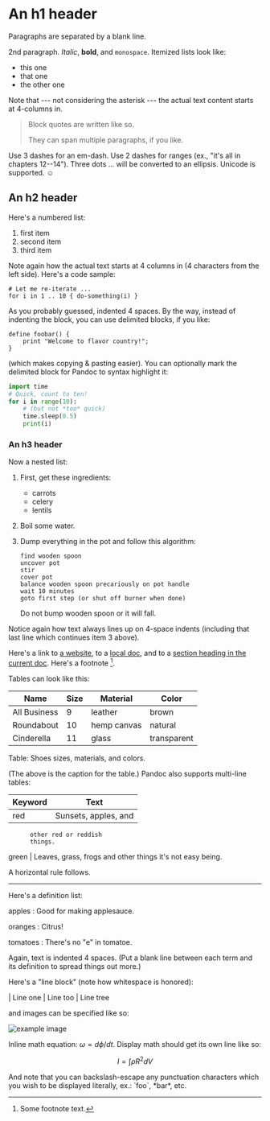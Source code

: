 An h1 header
============

Paragraphs are separated by a blank line.

2nd paragraph. *Italic*, **bold**, and `monospace`. Itemized lists
look like:

  * this one
  * that one
  * the other one

Note that --- not considering the asterisk --- the actual text
content starts at 4-columns in.

> Block quotes are
> written like so.
>
> They can span multiple paragraphs,
> if you like.

Use 3 dashes for an em-dash. Use 2 dashes for ranges (ex., "it's all
in chapters 12--14"). Three dots ... will be converted to an ellipsis.
Unicode is supported. ☺



An h2 header
------------

Here's a numbered list:

 1. first item
 2. second item
 3. third item

Note again how the actual text starts at 4 columns in (4 characters
from the left side). Here's a code sample:

    # Let me re-iterate ...
    for i in 1 .. 10 { do-something(i) }

As you probably guessed, indented 4 spaces. By the way, instead of
indenting the block, you can use delimited blocks, if you like:

~~~
define foobar() {
    print "Welcome to flavor country!";
}
~~~

(which makes copying & pasting easier). You can optionally mark the
delimited block for Pandoc to syntax highlight it:

~~~python
import time
# Quick, count to ten!
for i in range(10):
    # (but not *too* quick)
    time.sleep(0.5)
    print(i)
~~~



### An h3 header ###

Now a nested list:

 1. First, get these ingredients:

      * carrots
      * celery
      * lentils

 2. Boil some water.

 3. Dump everything in the pot and follow
    this algorithm:

        find wooden spoon
        uncover pot
        stir
        cover pot
        balance wooden spoon precariously on pot handle
        wait 10 minutes
        goto first step (or shut off burner when done)

    Do not bump wooden spoon or it will fall.

Notice again how text always lines up on 4-space indents (including
that last line which continues item 3 above).

Here's a link to [a website](http://foo.bar), to a [local
doc](local-doc.html), and to a [section heading in the current
doc](#an-h2-header). Here's a footnote [^1].

[^1]: Some footnote text.

Tables can look like this:

Name | Size | Material | Color
--- | --- | --- | ---
All Business | 9 | leather | brown
Roundabout | 10 | hemp canvas | natural
Cinderella | 11 | glass | transparent

Table: Shoes sizes, materials, and colors.

(The above is the caption for the table.) Pandoc also supports
multi-line tables:

Keyword  | Text
-------- | -----------------------
red   |    Sunsets, apples, and
          other red or reddish
          things.

green  |   Leaves, grass, frogs
          and other things it's
          not easy being.

A horizontal rule follows.

***

Here's a definition list:

apples
  : Good for making applesauce.

oranges
  : Citrus!

tomatoes
  : There's no "e" in tomatoe.

Again, text is indented 4 spaces. (Put a blank line between each
term and  its definition to spread things out more.)

Here's a "line block" (note how whitespace is honored):

| Line one
|   Line too
| Line tree

and images can be specified like so:

![example image](example-image.jpg "An exemplary image")

Inline math equation: $\omega = d\phi / dt$. Display
math should get its own line like so:

$$I = \int \rho R^{2} dV$$

And note that you can backslash-escape any punctuation characters
which you wish to be displayed literally, ex.: \`foo\`, \*bar\*, etc.
